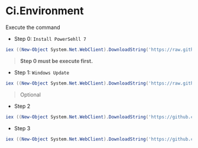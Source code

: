 # Ci.Environment

Execute the command

- Step 0: `Install PowerSehll 7`
``` powershell
iex ((New-Object System.Net.WebClient).DownloadString('https://raw.githubusercontent.com/lettucebo/Ci.Environment/master/Environment/ENVIRONMENT-MONEY-INSTALL/00.PreConfig.ps1'))
```
> **Step 0 must be execute first.**

- Step 1: `Windows Update`
``` powershell
iex ((New-Object System.Net.WebClient).DownloadString('https://raw.githubusercontent.com/lettucebo/Ci.Environment/master/Environment/ENVIRONMENT-MONEY-INSTALL/01.WinUpdate.ps1'))
```
> Optional

- Step 2
``` powershell
iex ((New-Object System.Net.WebClient).DownloadString('https://github.com/lettucebo/Ci.Environment/raw/master/Environment/ENVIRONMENT-MONEY-INSTALL/02.Setup01.ps1'))
```

- Step 3
``` powershell
iex ((New-Object System.Net.WebClient).DownloadString('https://github.com/lettucebo/Ci.Environment/raw/master/Environment/ENVIRONMENT-MONEY-INSTALL/03.Setup02.ps1'))
```